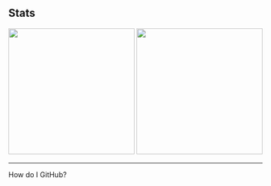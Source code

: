 <h2>Stats</h2>
<div class="stats" style="position:inline-block">
<img src="https://github-readme-stats.vercel.app/api/top-langs/?username=hue-owo&hide_border=true&theme=radical&" style="height: auto; width: 250px;">
<img src="https://github-readme-stats.vercel.app/api?username=hue-owo&hide_border=true&theme=radical&show_icons=true" style="height: auto; width: 250px">
</div>
<hr>
<div class="content">
<p>How do I GitHub?</p>
</div>
